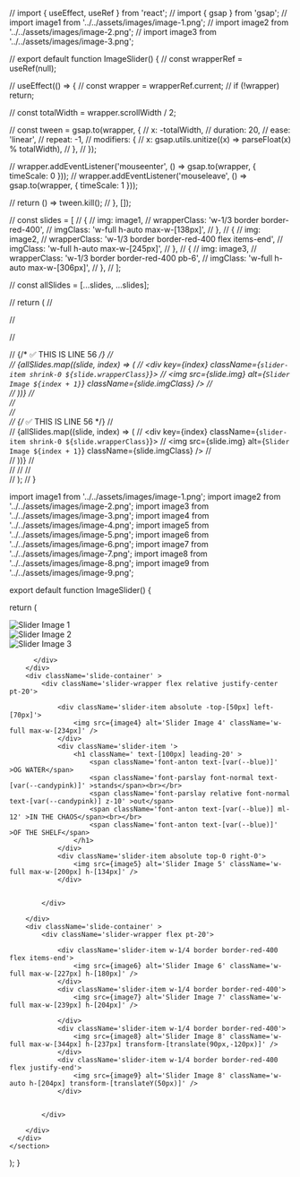 // import { useEffect, useRef } from 'react';
// import { gsap } from 'gsap';
// import image1 from '../../assets/images/image-1.png';
// import image2 from '../../assets/images/image-2.png';
// import image3 from '../../assets/images/image-3.png';

// export default function ImageSlider() {
//   const wrapperRef = useRef(null); 

//   useEffect(() => {
//     const wrapper = wrapperRef.current;
//     if (!wrapper) return;

//     const totalWidth = wrapper.scrollWidth / 2;

//     const tween = gsap.to(wrapper, {
//       x: -totalWidth,
//       duration: 20,
//       ease: 'linear',
//       repeat: -1,
//       modifiers: {
//         x: gsap.utils.unitize((x) => parseFloat(x) % totalWidth),
//       },
//     });

//     wrapper.addEventListener('mouseenter', () => gsap.to(wrapper, { timeScale: 0 }));
//     wrapper.addEventListener('mouseleave', () => gsap.to(wrapper, { timeScale: 1 }));

//     return () => tween.kill();
//   }, []);

//   const slides = [
//     {
//       img: image1,
//       wrapperClass: 'w-1/3 border border-red-400',
//       imgClass: 'w-full h-auto max-w-[138px]',
//     },
//     {
//       img: image2,
//       wrapperClass: 'w-1/3 border border-red-400 flex items-end',
//       imgClass: 'w-full h-auto max-w-[245px]',
//     },
//     {
//       img: image3,
//       wrapperClass: 'w-1/3 border border-red-400 pb-6',
//       imgClass: 'w-full h-auto max-w-[306px]',
//     },
//   ];

//   const allSlides = [...slides, ...slides];

//   return (
//     <section className="image-slider pt-28 overflow-hidden">
//     <div className='slider-containers'>

    
//       <div className="slider-container w-full overflow-hidden">
//         {/* ✅ THIS IS LINE 56 */}
//         <div ref={wrapperRef} className="slider-wrapper flex w-max">
//           {allSlides.map((slide, index) => (
//             <div key={index} className={`slider-item shrink-0 ${slide.wrapperClass}`}>
//               <img src={slide.img} alt={`Slider Image ${index + 1}`} className={slide.imgClass} />
//             </div>
//           ))}
//         </div>
//       </div>
//       <div className="slider-container w-full overflow-hidden">
//         {/* ✅ THIS IS LINE 56 */}
//         <div ref={wrapperRef} className="slider-wrapper flex w-max">
//           {allSlides.map((slide, index) => (
//             <div key={index} className={`slider-item shrink-0 ${slide.wrapperClass}`}>
//               <img src={slide.img} alt={`Slider Image ${index + 1}`} className={slide.imgClass} />
//             </div>
//           ))}
//         </div>
//       </div>
//       </div>
//     </section>
//   );
// }


import image1 from '../../assets/images/image-1.png';
import image2 from '../../assets/images/image-2.png';
import image3 from '../../assets/images/image-3.png';
import image4 from '../../assets/images/image-4.png';
import image5 from '../../assets/images/image-5.png';
import image6 from '../../assets/images/image-6.png';
import image7 from '../../assets/images/image-7.png';
import image8 from '../../assets/images/image-8.png';
import image9 from '../../assets/images/image-9.png';


export default function ImageSlider() {

  

  return (
    <section className="image-slider pt-28">
      <div className="slider-containers">
        <div className="slider-container">
          <div  className="slider-wrapper flex">
            <div className="slider-item w-1/3 border border-red-400">
              <img className="w-[100%] h-auto max-w-[138px]" src={image1} alt="Slider Image 1" />
            </div>
            <div className="slider-item w-1/3 border border-red-400 flex items-end">
              <img className="w-[100%] h-auto max-w-[245px]" src={image2} alt="Slider Image 2" />
            </div>
            <div className="slider-item w-1/3 border border-red-400 pb-6">
              <img className="w-[100%] h-auto max-w-[306px]" src={image3} alt="Slider Image 3" />
            </div>

        
          </div>
        </div>
        <div className='slide-container' >
            <div className='slider-wrapper flex relative justify-center pt-20'>

                <div className='slider-item absolute -top-[50px] left-[70px]'>
                    <img src={image4} alt='Slider Image 4' className='w-full max-w-[234px]' />
                </div>
                <div className='slider-item '>
                    <h1 className=' text-[100px] leading-20' >
                        <span className='font-anton text-[var(--blue)]' >OG WATER</span>
                        <span className='font-parslay font-normal text-[var(--candypink)]' >stands</span><br></br>
                        <span className='font-parslay relative font-normal text-[var(--candypink)] z-10' >out</span>
                        <span className='font-anton text-[var(--blue)] ml-12' >IN THE CHAOS</span><br></br>
                        <span className='font-anton text-[var(--blue)]' >OF THE SHELF</span>
                    </h1>
                </div>
                <div className='slider-item absolute top-0 right-0'>
                    <img src={image5} alt='Slider Image 5' className='w-full max-w-[200px] h-[134px]' />
                </div>


            </div>

        </div>
        <div className='slide-container' >
            <div className='slider-wrapper flex pt-20'>

                <div className='slider-item w-1/4 border border-red-400 flex items-end'>
                    <img src={image6} alt='Slider Image 6' className='w-full max-w-[227px] h-[180px]' />
                </div>
                <div className='slider-item w-1/4 border border-red-400'>
                    <img src={image7} alt='Slider Image 7' className='w-full max-w-[239px] h-[204px]' />
                   
                </div> 
                <div className='slider-item w-1/4 border border-red-400'>
                    <img src={image8} alt='Slider Image 8' className='w-full max-w-[344px] h-[237px] transform-[translate(90px,-120px)]' />
                </div>
                <div className='slider-item w-1/4 border border-red-400 flex justify-end'>
                    <img src={image9} alt='Slider Image 8' className='w-auto h-[204px] transform-[translateY(50px)]' />
                </div>


            </div>

        </div>
      </div>
    </section>
  );
}

